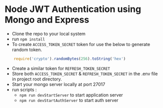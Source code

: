 # Node JWT Authentication using Mongo and Express

* Clone the repo to your local system
* run `npm install`
* To create `ACCESS_TOKEN_SECRET` token for use the below to generate random token.
```javascript
    require('crypto').randomBytes(256).toString('hex')
```
* Create a similar token for `REFRESH_TOKEN_SECRET`
* Store both `ACCESS_TOKEN_SECRET` & `REFRESH_TOKEN_SECRET` in the .env file in project root directory.
* Start your mongo server locally at port 27017
* run scripts :
    * `npm run devStartServer` to start application server
    * `npm run devStartAuthServer` to start auth server